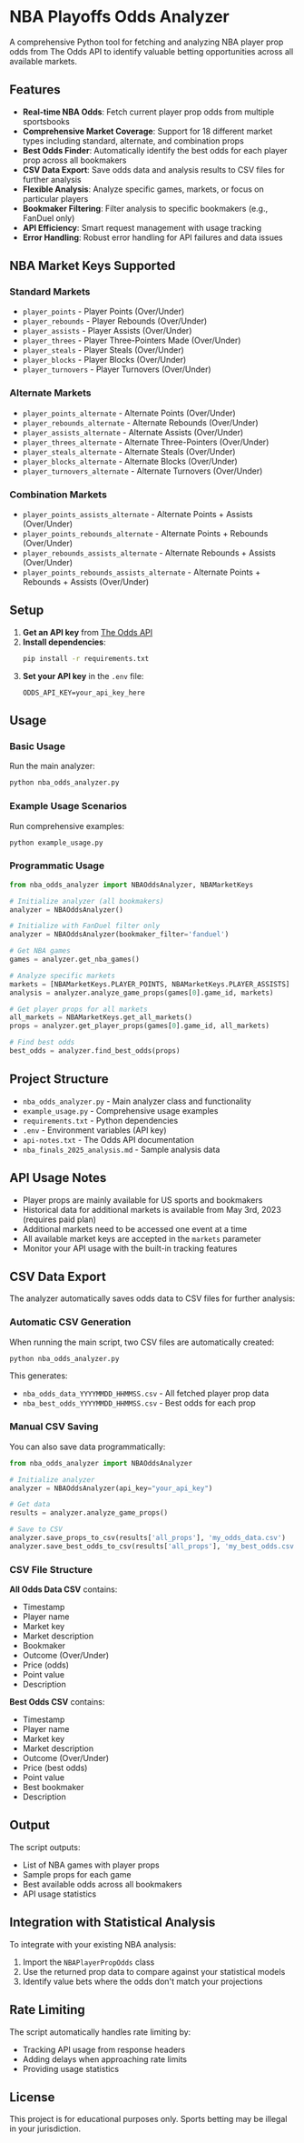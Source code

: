# NBA Playoffs Odds Analyzer

A comprehensive Python tool for fetching and analyzing NBA player prop odds from The Odds API to identify valuable betting opportunities across all available markets.

## Features

- **Real-time NBA Odds**: Fetch current player prop odds from multiple sportsbooks
- **Comprehensive Market Coverage**: Support for 18 different market types including standard, alternate, and combination props
- **Best Odds Finder**: Automatically identify the best odds for each player prop across all bookmakers
- **CSV Data Export**: Save odds data and analysis results to CSV files for further analysis
- **Flexible Analysis**: Analyze specific games, markets, or focus on particular players
- **Bookmaker Filtering**: Filter analysis to specific bookmakers (e.g., FanDuel only)
- **API Efficiency**: Smart request management with usage tracking
- **Error Handling**: Robust error handling for API failures and data issues

## NBA Market Keys Supported

### Standard Markets
- `player_points` - Player Points (Over/Under)
- `player_rebounds` - Player Rebounds (Over/Under)
- `player_assists` - Player Assists (Over/Under)
- `player_threes` - Player Three-Pointers Made (Over/Under)
- `player_steals` - Player Steals (Over/Under)
- `player_blocks` - Player Blocks (Over/Under)
- `player_turnovers` - Player Turnovers (Over/Under)

### Alternate Markets
- `player_points_alternate` - Alternate Points (Over/Under)
- `player_rebounds_alternate` - Alternate Rebounds (Over/Under)
- `player_assists_alternate` - Alternate Assists (Over/Under)
- `player_threes_alternate` - Alternate Three-Pointers (Over/Under)
- `player_steals_alternate` - Alternate Steals (Over/Under)
- `player_blocks_alternate` - Alternate Blocks (Over/Under)
- `player_turnovers_alternate` - Alternate Turnovers (Over/Under)

### Combination Markets
- `player_points_assists_alternate` - Alternate Points + Assists (Over/Under)
- `player_points_rebounds_alternate` - Alternate Points + Rebounds (Over/Under)
- `player_rebounds_assists_alternate` - Alternate Rebounds + Assists (Over/Under)
- `player_points_rebounds_assists_alternate` - Alternate Points + Rebounds + Assists (Over/Under)

## Setup

1. **Get an API key** from [The Odds API](https://the-odds-api.com/)
2. **Install dependencies**:
   ```bash
   pip install -r requirements.txt
   ```
3. **Set your API key** in the `.env` file:
   ```
   ODDS_API_KEY=your_api_key_here
   ```

## Usage

### Basic Usage
Run the main analyzer:
```bash
python nba_odds_analyzer.py
```

### Example Usage Scenarios
Run comprehensive examples:
```bash
python example_usage.py
```

### Programmatic Usage
```python
from nba_odds_analyzer import NBAOddsAnalyzer, NBAMarketKeys

# Initialize analyzer (all bookmakers)
analyzer = NBAOddsAnalyzer()

# Initialize with FanDuel filter only
analyzer = NBAOddsAnalyzer(bookmaker_filter='fanduel')

# Get NBA games
games = analyzer.get_nba_games()

# Analyze specific markets
markets = [NBAMarketKeys.PLAYER_POINTS, NBAMarketKeys.PLAYER_ASSISTS]
analysis = analyzer.analyze_game_props(games[0].game_id, markets)

# Get player props for all markets
all_markets = NBAMarketKeys.get_all_markets()
props = analyzer.get_player_props(games[0].game_id, all_markets)

# Find best odds
best_odds = analyzer.find_best_odds(props)
```

## Project Structure

- `nba_odds_analyzer.py` - Main analyzer class and functionality
- `example_usage.py` - Comprehensive usage examples
- `requirements.txt` - Python dependencies
- `.env` - Environment variables (API key)
- `api-notes.txt` - The Odds API documentation
- `nba_finals_2025_analysis.md` - Sample analysis data

## API Usage Notes

- Player props are mainly available for US sports and bookmakers
- Historical data for additional markets is available from May 3rd, 2023 (requires paid plan)
- Additional markets need to be accessed one event at a time
- All available market keys are accepted in the `markets` parameter
- Monitor your API usage with the built-in tracking features

## CSV Data Export

The analyzer automatically saves odds data to CSV files for further analysis:

### Automatic CSV Generation

When running the main script, two CSV files are automatically created:

```bash
python nba_odds_analyzer.py
```

This generates:
- `nba_odds_data_YYYYMMDD_HHMMSS.csv` - All fetched player prop data
- `nba_best_odds_YYYYMMDD_HHMMSS.csv` - Best odds for each prop

### Manual CSV Saving

You can also save data programmatically:

```python
from nba_odds_analyzer import NBAOddsAnalyzer

# Initialize analyzer
analyzer = NBAOddsAnalyzer(api_key="your_api_key")

# Get data
results = analyzer.analyze_game_props()

# Save to CSV
analyzer.save_props_to_csv(results['all_props'], 'my_odds_data.csv')
analyzer.save_best_odds_to_csv(results['all_props'], 'my_best_odds.csv')
```

### CSV File Structure

**All Odds Data CSV** contains:
- Timestamp
- Player name
- Market key
- Market description
- Bookmaker
- Outcome (Over/Under)
- Price (odds)
- Point value
- Description

**Best Odds CSV** contains:
- Timestamp
- Player name
- Market key
- Market description
- Outcome (Over/Under)
- Price (best odds)
- Point value
- Best bookmaker
- Description

## Output

The script outputs:
- List of NBA games with player props
- Sample props for each game
- Best available odds across all bookmakers
- API usage statistics

## Integration with Statistical Analysis

To integrate with your existing NBA analysis:
1. Import the `NBAPlayerPropOdds` class
2. Use the returned prop data to compare against your statistical models
3. Identify value bets where the odds don't match your projections

## Rate Limiting

The script automatically handles rate limiting by:
- Tracking API usage from response headers
- Adding delays when approaching rate limits
- Providing usage statistics

## License

This project is for educational purposes only. Sports betting may be illegal in your jurisdiction.
